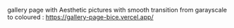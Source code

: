 gallery page with Aesthetic pictures with smooth transition from garayscale to coloured : https://gallery-page-bice.vercel.app/
